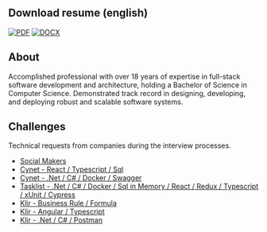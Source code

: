 ## Download resume (english)
[![PDF](https://img.shields.io/badge/PDF-000000.svg?style=for-the-badge)](https://github.com/p4ndev/p4ndev/raw/main/GustavoJaquesResume.pdf)
[![DOCX](https://img.shields.io/badge/DOCX-000000.svg?style=for-the-badge)](https://github.com/p4ndev/p4ndev/raw/main/GustavoJaquesResume.docx)

## About

Accomplished professional with over 18 years of expertise in full-stack software development and architecture, holding a Bachelor of Science in Computer Science. Demonstrated track record in designing, developing, and deploying robust and scalable software systems.

## Challenges

Technical requests from companies during the interview processes.

- [Social Makers](https://www.youtube.com/playlist?list=PLX10LPZ3ZpwaDY_sEfdM79_SxtvbrS6La)
- [Cynet - React / Typescript / Sql](https://www.loom.com/share/4cd3e9ad7bd0426c8f79ef5a49592091)
- [Cynet - .Net / C# / Docker / Swagger](https://www.loom.com/share/991a6064e36f41e0ab2d557855901292)
- [Tasklist - .Net / C# / Docker / Sql in Memory / React / Redux / Typescript / xUnit / Cypress](https://www.loom.com/share/b70672b642914cf5b97de16ed7e93eef)
- [Klir - Business Rule / Formula](https://www.loom.com/share/312e2f7818d04c11adb87e072ad890d5)
- [Klir - Angular / Typescript](https://www.loom.com/share/dd72085467fc49e0b5a5695a2ceda4be)
- [Klir - .Net / C# / Postman](https://www.loom.com/share/61b1cbb23a22461290495eaaa4388844)
